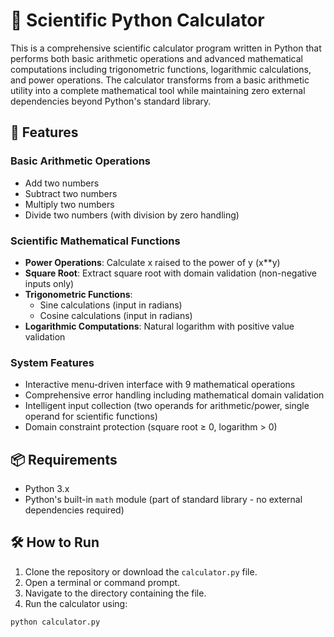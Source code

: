 # 🧮 Scientific Python Calculator

This is a comprehensive scientific calculator program written in Python that performs both basic arithmetic operations and advanced mathematical computations including trigonometric functions, logarithmic calculations, and power operations. The calculator transforms from a basic arithmetic utility into a complete mathematical tool while maintaining zero external dependencies beyond Python's standard library.

## 🚀 Features

### Basic Arithmetic Operations
- Add two numbers
- Subtract two numbers
- Multiply two numbers
- Divide two numbers (with division by zero handling)

### Scientific Mathematical Functions
- **Power Operations**: Calculate x raised to the power of y (x**y)
- **Square Root**: Extract square root with domain validation (non-negative inputs only)
- **Trigonometric Functions**: 
  - Sine calculations (input in radians)
  - Cosine calculations (input in radians)
- **Logarithmic Computations**: Natural logarithm with positive value validation

### System Features
- Interactive menu-driven interface with 9 mathematical operations
- Comprehensive error handling including mathematical domain validation
- Intelligent input collection (two operands for arithmetic/power, single operand for scientific functions)
- Domain constraint protection (square root ≥ 0, logarithm > 0)

## 📦 Requirements

- Python 3.x
- Python's built-in `math` module (part of standard library - no external dependencies required)

## 🛠️ How to Run

1. Clone the repository or download the `calculator.py` file.
2. Open a terminal or command prompt.
3. Navigate to the directory containing the file.
4. Run the calculator using:

```bash
python calculator.py
